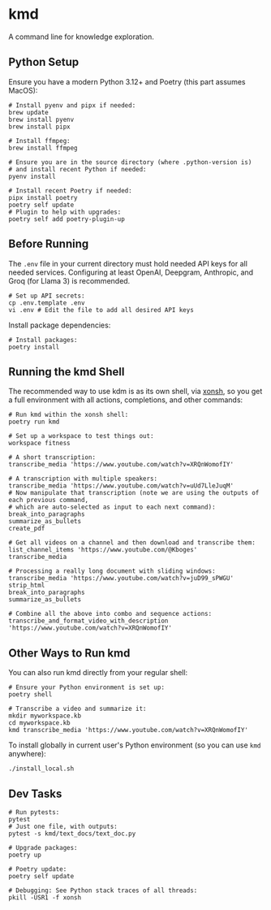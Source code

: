 # kmd

A command line for knowledge exploration.

## Python Setup

Ensure you have a modern Python 3.12+ and Poetry (this part assumes MacOS):

```
# Install pyenv and pipx if needed:
brew update
brew install pyenv
brew install pipx

# Install ffmpeg:
brew install ffmpeg

# Ensure you are in the source directory (where .python-version is)
# and install recent Python if needed:
pyenv install

# Install recent Poetry if needed:
pipx install poetry
poetry self update
# Plugin to help with upgrades:
poetry self add poetry-plugin-up
```

## Before Running

The `.env` file in your current directory must hold needed API keys for all
needed services. Configuring at least OpenAI, Deepgram, Anthropic, and Groq
(for Llama 3) is recommended.

```
# Set up API secrets:
cp .env.template .env 
vi .env # Edit the file to add all desired API keys
```

Install package dependencies:

```
# Install packages:
poetry install
```

## Running the kmd Shell

The recommended way to use kdm is as its own shell, via [xonsh](https://xon.sh/), so you get
a full environment with all actions, completions, and other commands:

```
# Run kmd within the xonsh shell:
poetry run kmd

# Set up a workspace to test things out:
workspace fitness

# A short transcription:
transcribe_media 'https://www.youtube.com/watch?v=XRQnWomofIY'

# A transcription with multiple speakers:
transcribe_media 'https://www.youtube.com/watch?v=uUd7LleJuqM'
# Now manipulate that transcription (note we are using the outputs of each previous command,
# which are auto-selected as input to each next command):
break_into_paragraphs
summarize_as_bullets
create_pdf

# Get all videos on a channel and then download and transcribe them:
list_channel_items 'https://www.youtube.com/@Kboges'
transcribe_media

# Processing a really long document with sliding windows:
transcribe_media 'https://www.youtube.com/watch?v=juD99_sPWGU'
strip_html
break_into_paragraphs
summarize_as_bullets

# Combine all the above into combo and sequence actions:
transcribe_and_format_video_with_description 'https://www.youtube.com/watch?v=XRQnWomofIY'
```

## Other Ways to Run kmd

You can also run kmd directly from your regular shell:

```
# Ensure your Python environment is set up:
poetry shell

# Transcribe a video and summarize it:
mkdir myworkspace.kb
cd myworkspace.kb
kmd transcribe_media 'https://www.youtube.com/watch?v=XRQnWomofIY'
```

To install globally in current user's Python environment (so you can use `kmd` anywhere):

```
./install_local.sh
```

## Dev Tasks

```
# Run pytests:
pytest
# Just one file, with outputs:
pytest -s kmd/text_docs/text_doc.py

# Upgrade packages:
poetry up

# Poetry update:
poetry self update

# Debugging: See Python stack traces of all threads:
pkill -USR1 -f xonsh
```
